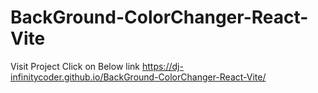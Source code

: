 # BackGround-ColorChanger-React-Vite
Visit Project Click on Below link
https://dj-infinitycoder.github.io/BackGround-ColorChanger-React-Vite/
